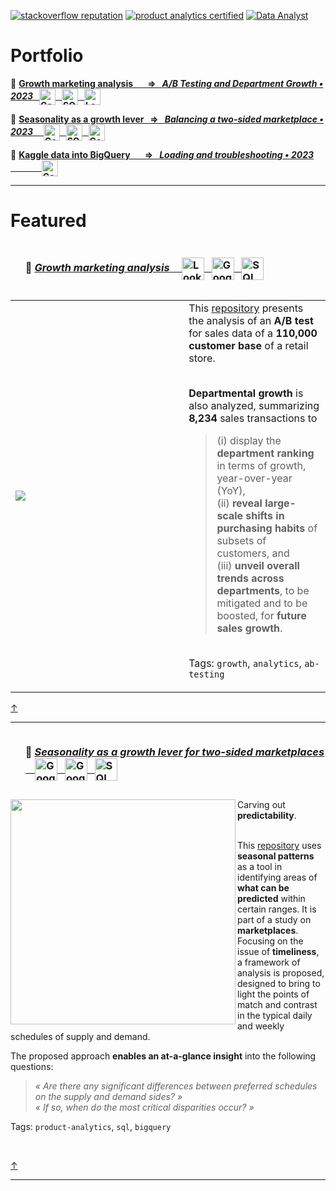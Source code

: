 <!--
**IsisSantosCosta/IsisSantosCosta** is a ✨ _special_ ✨ repository because its `README.md` (this file) appears on your GitHub profile.

Here are some ideas to get you started:

- 🔭 I’m currently working on ...
- 🌱 I’m currently learning ...
- 👯 I’m looking to collaborate on ...
- 🤔 I’m looking for help with ...
- 💬 Ask me about ...
- 📫 How to reach me: ...
- 😄 Pronouns: ...
- ⚡ Fun fact: ...
-->

<!-- ----------------------------------------------------------------------------------------------------------------------------------- -->
<!-- Intro -->

<!-- [![portfolio stars](https://img.shields.io/github/stars/isis-santos-costa?style=social)](https://github.com/isis-santos-costa/) -->
<!-- [![🔥 freeCodeCamp points](https://img.shields.io/freecodecamp/points/isis-santos-costa?label=%F0%9F%94%A5%20freeCodeCamp%20points)](https://www.freecodecamp.org/isis-santos-costa/) -->
<!-- ![profile views](https://komarev.com/ghpvc/?username=isis-santos-costa&label=profile+views&color=aaaaaa) -->
<!-- [![commit activity](https://img.shields.io/github/commit-activity/m/isis-santos-costa/when-riders-meet-drivers?label=commit%20activity%20%28portfolio%29)](https://github.com/isis-santos-costa/when-riders-meet-drivers/) -->

[![stackoverflow reputation](https://img.shields.io/stackexchange/stackoverflow/r/7865030?color=brightgreen)](https://stackoverflow.com/users/7865030/isis-santos-costa/)
[![product analytics certified](https://img.shields.io/badge/product%20analytics%20certified-%F0%9F%8E%93-fff)](https://www.credly.com/badges/04d9aa52-5b65-41e3-8fa3-ba34cf279790)
[![Data Analyst](https://img.shields.io/badge/%20data%20analyst-%E2%98%95-purple)](https://www.linkedin.com/in/isis-santos-costa/)   

<!-- ----------------------------------------------------------------------------------------------------------------------------------- -->
<!-- Hi --> 
<!-- ```  

 👋 Hi! I'm Isis • interested in 💬 product data | b2b saas | plg 🧘 yoga 🌲 being outdoors with Lili 🐕  

``` -->

<!-- ----------------------------------------------------------------------------------------------------------------------------------- -->
<!-- Portfolio --> 
# Portfolio  
 
📌 __[Growth marketing analysis
 &nbsp;&nbsp;&nbsp;&nbsp;&nbsp;
 ⇒ &nbsp; *A/B Testing and Department Growth • 2023* 
&nbsp;&nbsp;<img src='img/Google-BigQuery.png' height=26 alt='Google BigQuery' valign='middle'></img>
&nbsp;&nbsp;<img src='img/SQL.png'             height=26 alt='SQL'             valign='middle'></img>
&nbsp;&nbsp;<img src='img/Looker-Studio.png'   height=26 alt='Looker Studio'   valign='middle'></img>
](https://github.com/isis-santos-costa/growth-marketing)__

📌 __[Seasonality as a growth lever
 &nbsp;
 ⇒ &nbsp; *Balancing a two-sided marketplace • 2023*
&nbsp;
&nbsp;&nbsp;<img src='img/Google-BigQuery.png' height=26 alt='Google BigQuery' valign='middle'></img>
&nbsp;&nbsp;<img src='img/SQL.png'             height=26 alt='SQL'             valign='middle'></img>
&nbsp;&nbsp;<img src='img/Google-Sheets.png'   height=26 alt='Google Sheets'   valign='middle'></img>
](https://github.com/isis-santos-costa/when-riders-meet-drivers/blob/main/data-analysis.md)__ 


📌 __[Kaggle data into BigQuery
 &nbsp;&nbsp;&nbsp;&nbsp;&nbsp;
 ⇒ &nbsp; *Loading and troubleshooting • 2023*
&nbsp;&nbsp;&nbsp;&nbsp;&nbsp;&nbsp;&nbsp;&nbsp;&nbsp;&nbsp;&nbsp;&nbsp;
&nbsp;&nbsp;<img src='img/Google-BigQuery.png' height=26 alt='Google BigQuery' valign='middle'></img>
](https://github.com/isis-santos-costa/kaggle-datasets-in-bigquery)__ 

___

<!-- ----------------------------------------------------------------------------------------------------------------------------------- -->
# Featured

<!-- ----------------------------------------------------------------------------------------------------------------------------------- -->
<!-- Featured # 1 --> 
<!-- growth-marketing -->

<div id="user-content-toc"><ul><summary><h3 style="display: inline-block;"> 
     📍 <a href='https://github.com/isis-santos-costa/growth-marketing/'>
 <i>Growth marketing analysis</i> &nbsp;
&nbsp;&nbsp;<img src='img/Looker-Studio.png'    height=36 alt='Looker Studio'   valign='middle'></img>
&nbsp;&nbsp;<img src='img/Google-BigQuery.png'  height=36 alt='Google BigQuery' valign='middle'></img>
&nbsp;&nbsp;<img src='img/SQL.png'              height=36 alt='SQL'             valign='middle'></img>
     </a></h3></summary>
</ul></div>

<table><tr>
<td width='55%'><img src='img/department-growth.gif' align='left'></td>
<td>
This <a href='https://github.com/isis-santos-costa/growth-marketing/'>repository</a> presents the analysis of an <b>A/B test</b> for sales data of a <b>110,000 customer base</b> of a retail store.<br><br>

<b>Departmental growth</b> is also analyzed, summarizing <b>8,234</b> sales transactions to 
> (i) display the <b>department ranking</b> in terms of growth, year-over-year (YoY),  
> (ii) <b>reveal large-scale shifts in purchasing habits</b> of subsets of customers, and  
> (iii) <b>unveil overall trends across departments</b>, to be mitigated and to be boosted, for <b>future sales growth</b>.

<br>Tags: `growth`, `analytics`, `ab-testing`
</td>
</tr></table>

[↑](#portfolio)

___

<!-- ----------------------------------------------------------------------------------------------------------------------------------- -->
<!-- Featured # 2 --> 
<!-- when-riders-meet-drivers -->

<div id="user-content-toc"><ul><summary><h3 style="display: inline-block;"> 
     📍 <a href='https://github.com/isis-santos-costa/when-riders-meet-drivers/blob/main/data-analysis.md'>
 <i>Seasonality as a growth lever for two-sided marketplaces</i> &nbsp;
&nbsp;&nbsp;<img src='img/Google-Sheets.png'    height=36 alt='Google Sheets'   valign='middle'></img>
&nbsp;&nbsp;<img src='img/Google-BigQuery.png'  height=36 alt='Google BigQuery' valign='middle'></img>
&nbsp;&nbsp;<img src='img/SQL.png'              height=36 alt='SQL'             valign='middle'></img>
     </a></h3></summary>
</ul></div>

<img src="https://github.com/isis-santos-costa/isis-santos-costa/assets/58894233/e72eb787-3599-416e-8aab-abf37e775fc3" width=360 align='left'>
Carving out <b>predictability</b>.  <br><br>  
   
This [repository](https://github.com/isis-santos-costa/when-riders-meet-drivers/blob/main/data-analysis.md) uses **seasonal patterns** as a tool in identifying areas of **what can be predicted** within certain ranges. It is part of a study on **marketplaces**. Focusing on the issue of **timeliness**, a framework of analysis is proposed, designed to bring to light the points of match and contrast in the typical daily and weekly schedules of supply and demand.  

The proposed approach **enables an at-a-glance insight** into the following questions:  

> <i> « Are there any significant differences between preferred schedules on the supply and demand sides? » </i>  
> <i> « If so, when do the most critical disparities occur? » </i>

Tags: `product-analytics`, `sql`, `bigquery`  

<br>

[↑](#portfolio)

___

<!-- ----------------------------------------------------------------------------------------------------------------------------------- -->




